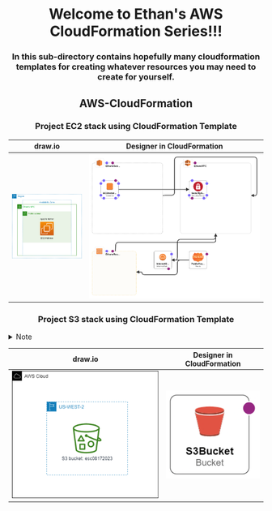 <h1 align="center">Welcome to Ethan's AWS CloudFormation Series!!!</h1>

<h3 align="center">In this sub-directory contains hopefully many cloudformation templates for creating whatever resources you may need to create for yourself.</h3>

<h2 align="center"> AWS-CloudFormation</h2>

<h3 align="center">Project EC2 stack using CloudFormation Template</h3>

|   draw.io                 |   Designer in CloudFormation      |
|---------------------------|-----------------------------------|
|![draw.io diagram](img/EC2.drawio.png) | ![CloudFormationDsgn](img/EC2.png) |

<h3 align="center">Project S3 stack using CloudFormation Template</h3>
<details>
<summary>Note</summary> 
This only creates an empty bucket need to use management console to upload file to this bucket.
</details>

|   draw.io                 |   Designer in CloudFormation      |
|---------------------------|-----------------------------------|
|![draw.io diagram](img/S3.drawio.png) | ![CloudFormationDsgn](img/s3-designer.png) |
